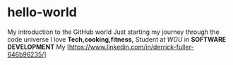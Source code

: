 # hello-world
My introduction to the GitHub world
Just starting my journey through the code universe
I love **Tech,cooking,fitness,**
Student at *WGU* in **SOFTWARE DEVELOPMENT**
My [https://www.linkedin.com/in/derrick-fuller-646b96235/]

